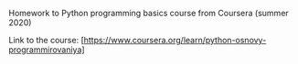 Homework to Python programming basics course from Coursera (summer 2020)

Link to the course: [https://www.coursera.org/learn/python-osnovy-programmirovaniya]
